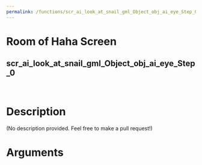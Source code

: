 ```yaml
---
permalink: /functions/scr_ai_look_at_snail_gml_Object_obj_ai_eye_Step_0
---
```

# Room of Haha Screen  
## scr_ai_look_at_snail_gml_Object_obj_ai_eye_Step_0  
&nbsp;  
# Description  
(No description provided. Feel free to make a pull request!) 
&nbsp;  
# Arguments


